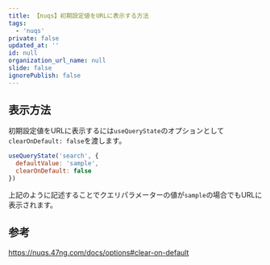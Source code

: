 ```yaml
---
title: 【nuqs】初期設定値をURLに表示する方法
tags:
  - 'nuqs'
private: false
updated_at: ''
id: null
organization_url_name: null
slide: false
ignorePublish: false
---
```

## 表示方法

初期設定値をURLに表示するには`useQueryState`のオプションとして`clearOnDefault: false`を渡します。

```jsx
useQueryState('search', {
  defaultValue: 'sample',
  clearOnDefault: false
})
```

上記のように記述することでクエリパラメーターの値が`sample`の場合でもURLに表示されます。

## 参考

https://nuqs.47ng.com/docs/options#clear-on-default
